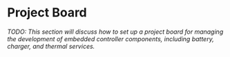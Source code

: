 # Project Board
_TODO: This section will discuss how to set up a project board for managing the development of embedded controller components, including battery, charger, and thermal services._